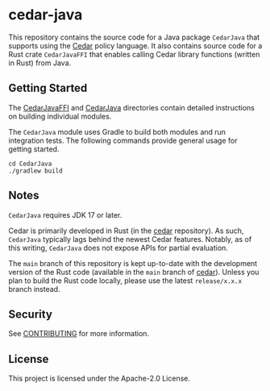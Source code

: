 # cedar-java

This repository contains the source code for a Java package `CedarJava` that supports using the [Cedar](https://www.cedarpolicy.com) policy language.
It also contains source code for a Rust crate `CedarJavaFFI` that enables calling Cedar library functions (written in Rust) from Java.


## Getting Started

The [CedarJavaFFI](https://github.com/cedar-policy/cedar-java/blob/main/CedarJavaFFI/README.md) and [CedarJava](https://github.com/cedar-policy/cedar-java/blob/main/CedarJava/README.md) directories contain detailed instructions on building individual modules.

The `CedarJava` module uses Gradle to build both modules and run integration tests. The following commands provide general usage for getting started.

```shell
cd CedarJava
./gradlew build
```

## Notes

`CedarJava` requires JDK 17 or later.

Cedar is primarily developed in Rust (in the [cedar](https://github.com/cedar-policy/cedar) repository). As such, `CedarJava` typically lags behind the newest Cedar features. Notably, as of this writing, `CedarJava` does not expose APIs for partial evaluation.

The `main` branch of this repository is kept up-to-date with the development version of the Rust code (available in the `main` branch of [cedar](https://github.com/cedar-policy/cedar)). Unless you plan to build the Rust code locally, please use the latest `release/x.x.x` branch instead.

## Security

See [CONTRIBUTING](CONTRIBUTING.md#security-issue-notifications) for more information.

## License

This project is licensed under the Apache-2.0 License.

